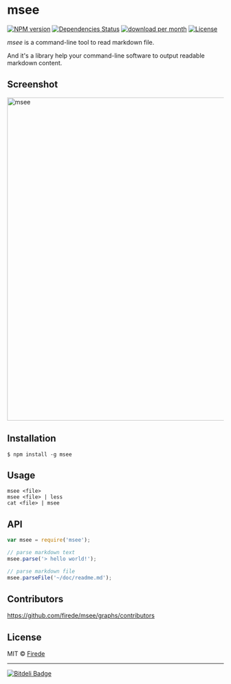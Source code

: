 msee
===

[![NPM version](https://img.shields.io/npm/v/msee.svg?style=flat-square)](https://npmjs.org/package/msee)
[![Dependencies Status](https://img.shields.io/david/firede/msee.svg?style=flat-square)](https://david-dm.org/firede/msee)
[![download per month](https://img.shields.io/npm/dm/msee.svg?style=flat-square)](https://npmjs.org/package/msee)
[![License](https://img.shields.io/npm/l/msee.svg?style=flat-square)](https://npmjs.org/package/msee)

*msee* is a command-line tool to read markdown file.

And it's a library help your command-line software to output readable markdown content.

## Screenshot

<img width="752" alt="msee" src="https://cloud.githubusercontent.com/assets/157338/10902801/531ba216-823d-11e5-87ac-986b8d5ea4cc.png">

## Installation

    $ npm install -g msee

## Usage

    msee <file>
    msee <file> | less
    cat <file> | msee

## API

```javascript
var msee = require('msee');

// parse markdown text
msee.parse('> hello world!');

// parse markdown file
msee.parseFile('~/doc/readme.md');
```

## Contributors

https://github.com/firede/msee/graphs/contributors

## License

MIT &copy; [Firede](https://github.com/firede)

---

[![Bitdeli Badge](https://d2weczhvl823v0.cloudfront.net/firede/msee/trend.png)](https://bitdeli.com/free "Bitdeli Badge")
